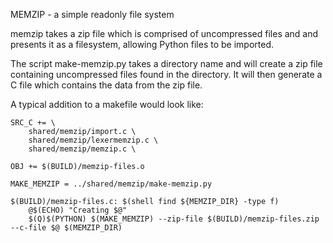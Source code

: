 MEMZIP - a simple readonly file system

memzip takes a zip file which is comprised of uncompressed files and
and presents it as a filesystem, allowing Python files to be imported.

The script make-memzip.py takes a directory name and will create a zip file
containing uncompressed files found in the directory. It will then generate
a C file which contains the data from the zip file.

A typical addition to a makefile would look like:
```
SRC_C += \
    shared/memzip/import.c \
    shared/memzip/lexermemzip.c \
    shared/memzip/memzip.c \

OBJ += $(BUILD)/memzip-files.o

MAKE_MEMZIP = ../shared/memzip/make-memzip.py

$(BUILD)/memzip-files.c: $(shell find ${MEMZIP_DIR} -type f)
    @$(ECHO) "Creating $@"
    $(Q)$(PYTHON) $(MAKE_MEMZIP) --zip-file $(BUILD)/memzip-files.zip --c-file $@ $(MEMZIP_DIR)
```
